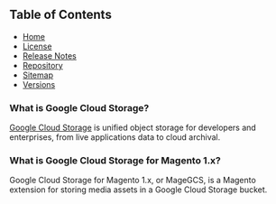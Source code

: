 ## Table of Contents

- [Home](https://docs.nickolasburr.com/magento/extensions/1.x/magegcs/latest/)
- [License](https://docs.nickolasburr.com/magento/extensions/1.x/magegcs/LICENSE.txt)
- [Release Notes](https://docs.nickolasburr.com/magento/extensions/1.x/magegcs/RELEASE_NOTES.txt)
- [Repository](https://github.com/nickolasburr/magegcs)
- [Sitemap](https://docs.nickolasburr.com/magento/extensions/1.x/magegcs/latest/sitemap.xml)
- [Versions](https://docs.nickolasburr.com/magento/extensions/1.x/magegcs/)

### What is Google Cloud Storage?

[Google Cloud Storage](https://cloud.google.com/storage/) is unified object storage for developers
and enterprises, from live applications data to cloud archival.

### What is Google Cloud Storage for Magento 1.x?

Google Cloud Storage for Magento 1.x, or MageGCS, is a Magento extension for storing media assets in
a Google Cloud Storage bucket.
